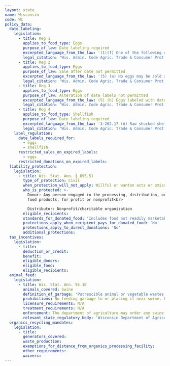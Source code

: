 ```yaml
---
layout: state
name: Wisconsin
code: WI
policy_data:
  date_labeling:
    legislation:
      - title: Reg 1
        applies_to_food_type: Eggs
        purpose_of_law: Date labeling required
        excerpted_language_from_the_law: '(1)(f) One of the following dates, in addition to the packing date under par. (e): 1. An expiration date or “sell by” date after which the eggs may not be offered for sale or sold at retail. The period from the packing date until the expiration date may not exceed 30 days, including the packing date. The expiration date or “sell by” date shall be designated by at least the first three letters of the month and the date within that month. The date shall be accompanied by a phrase or abbreviation such as “EXP” or “sell by” which clearly identifies it as an expiration date or “sell by” date. 2. A “use by” date consisting of at least the first 3 letters of the month, and the date within that month. The date shall be accompanied by a phrase such as “use by,” “best if used by,” or “use before,” which indicates that the consumer should use the eggs before that date. The period from the packing date until the “use by” date shall not exceed 45 days, including the packing date.'
        legal_citation: 'Wis. Admin. Code Agric. Trade & Consumer Prot. § 88-34.'
      - title: Reg 2
        applies_to_food_type: Eggs
        purpose_of_law: Sale after date not permitted
        excerpted_language_from_the_law: '(5) (a) No eggs may be sold as whole eggs at retail after the expiration or “sell by” date specified for those eggs under subs. (1) (f) 1. or (2) (g) 1. If otherwise used as human food, the eggs shall meet at least the standard for U.S. Consumer Grade B eggs.'
        legal_citation: 'Wis. Admin. Code Agric. Trade & Consumer Prot. § 88-34.'
      - title: Reg 3
        applies_to_food_type: Eggs
        purpose_of_law: Alteration of date labels not permitted
        excerpted_language_from_the_law: (5) (b) Eggs labeled with dates under subs. (1) (f) or (2) (g) shall retain those dates and may not be repackaged or relabeled with any other dates.
        legal_citation: 'Wis. Admin. Code Agric. Trade & Consumer Prot. § 88-34.'
      - title: Reg 4
        applies_to_food_type: Shellfish
        purpose_of_law: Date labeling required
        excerpted_language_from_the_law: '3-202.17 (A) Raw shucked shellfish shall be obtained in nonreturnable packages which bear a legible label that identifies the: . . . (2) The “sell by” or “best if used by” date for packages with a capacity of less than 1.87 L (one-half gallon) or the date shucked for packages with a capacity of 1.87 L (one-half gallon) or more.'
        legal_citation: 'Wis. Admin. Code Agric. Trade & Consumer Prot. §75, App.'
    label_regulation:
      date_labels_required_for:
        - eggs
        - shellfish
      restricted_sales_on_expired_labels:
        - eggs
      restricted_donations_on_expired_labels:
  liability_protection:
    legislation:
      - title: Wis. Stat. Ann. § 895.51
        type_of_protection: Civil
        when_protection_will_not_apply: Willful or wanton acts or omissions
        who_is_protected: >-
          Donor: Any person engaged in the processing, distribution, or sale of
          food products, for profit or nonprofit<br>

          Distributor: Nonprofit/charitable organization
        eligible_recipients:
        standards_for_donated_food: 'Includes food not readily marketable due to appearance, age, freshness, grade, size, or surplus'
        protections_apply_when_recipient_pays_for_donated_food: 'No'
        protections_apply_to_direct_donations: 'No'
        additional_protections:
  tax_incentives:
    legislation:
      - title:
        deduction_or_credit:
        benefit:
        eligible_donors:
        eligible_food:
        eligible_recipients:
  animal_feed:
    legislation:
      - title: Wis. Stat. Ann. 95.10
        animals_covered: Swine
        definition_of_garbage: 'Putrescible animal or vegetable wastes containing animal parts, resulting from the handling, preparation, processing, cooking or consumption of food and which is collected from any source, and includes dead animals as defined in s. 95.72(1)(c). The term does not apply to private household wastes not removed from the premises where produced. 95.10.'
        prohibitions: No feeding garbage to or placing it near swine. Exception for individuals feeding household garbage. 95.10.
        licensure_requirements: N/A
        treatment_requirements: N/A
        enforcement: The department of agriculture may order any swine to be condemned or destroyed because of any infectious or communicable disease resulting from the swine’s consumption of garbage. 95.10 (2015).
        relevant_state_regulatory_body: 'Wisconsin Department of Agriculture, Trade, & Consumer Protection (95.10 (2015)), <a href="http://datcp.wi.gov/" target="_blank">http://datcp.wi.gov/</a>.'
  organics_recycling_mandates:
    legislation:
      - title:
        generators_covered:
        waste_production:
        exemptions_for_distance_from_organics_processing_facility:
        other_requirements:
        waivers:
---
```

